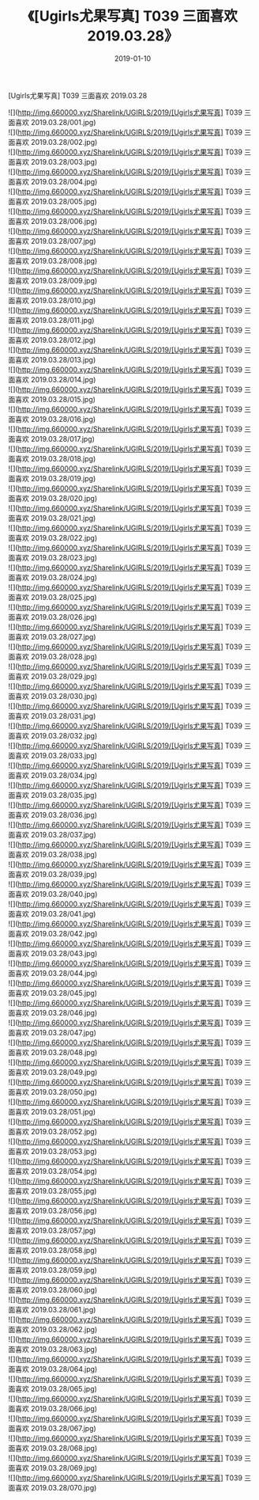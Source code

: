 ﻿---
layout: post
title:  《[Ugirls尤果写真] T039 三面喜欢 2019.03.28》
date:   2019-01-10
img: http://img.660000.xyz/Sharelink/UGIRLS/2019/[Ugirls尤果写真] T039 三面喜欢 2019.03.28/000.jpg
categories: [美女, 清纯, 唯美]
---

[Ugirls尤果写真] T039 三面喜欢 2019.03.28

 ![](http://img.660000.xyz/Sharelink/UGIRLS/2019/[Ugirls尤果写真] T039 三面喜欢 2019.03.28/001.jpg) <br>![](http://img.660000.xyz/Sharelink/UGIRLS/2019/[Ugirls尤果写真] T039 三面喜欢 2019.03.28/002.jpg) <br>![](http://img.660000.xyz/Sharelink/UGIRLS/2019/[Ugirls尤果写真] T039 三面喜欢 2019.03.28/003.jpg) <br>![](http://img.660000.xyz/Sharelink/UGIRLS/2019/[Ugirls尤果写真] T039 三面喜欢 2019.03.28/004.jpg) <br>![](http://img.660000.xyz/Sharelink/UGIRLS/2019/[Ugirls尤果写真] T039 三面喜欢 2019.03.28/005.jpg) <br>![](http://img.660000.xyz/Sharelink/UGIRLS/2019/[Ugirls尤果写真] T039 三面喜欢 2019.03.28/006.jpg) <br>![](http://img.660000.xyz/Sharelink/UGIRLS/2019/[Ugirls尤果写真] T039 三面喜欢 2019.03.28/007.jpg) <br>![](http://img.660000.xyz/Sharelink/UGIRLS/2019/[Ugirls尤果写真] T039 三面喜欢 2019.03.28/008.jpg) <br>![](http://img.660000.xyz/Sharelink/UGIRLS/2019/[Ugirls尤果写真] T039 三面喜欢 2019.03.28/009.jpg) <br>![](http://img.660000.xyz/Sharelink/UGIRLS/2019/[Ugirls尤果写真] T039 三面喜欢 2019.03.28/010.jpg) <br>![](http://img.660000.xyz/Sharelink/UGIRLS/2019/[Ugirls尤果写真] T039 三面喜欢 2019.03.28/011.jpg) <br>![](http://img.660000.xyz/Sharelink/UGIRLS/2019/[Ugirls尤果写真] T039 三面喜欢 2019.03.28/012.jpg) <br>![](http://img.660000.xyz/Sharelink/UGIRLS/2019/[Ugirls尤果写真] T039 三面喜欢 2019.03.28/013.jpg) <br>![](http://img.660000.xyz/Sharelink/UGIRLS/2019/[Ugirls尤果写真] T039 三面喜欢 2019.03.28/014.jpg) <br>![](http://img.660000.xyz/Sharelink/UGIRLS/2019/[Ugirls尤果写真] T039 三面喜欢 2019.03.28/015.jpg) <br>![](http://img.660000.xyz/Sharelink/UGIRLS/2019/[Ugirls尤果写真] T039 三面喜欢 2019.03.28/016.jpg) <br>![](http://img.660000.xyz/Sharelink/UGIRLS/2019/[Ugirls尤果写真] T039 三面喜欢 2019.03.28/017.jpg) <br>![](http://img.660000.xyz/Sharelink/UGIRLS/2019/[Ugirls尤果写真] T039 三面喜欢 2019.03.28/018.jpg) <br>![](http://img.660000.xyz/Sharelink/UGIRLS/2019/[Ugirls尤果写真] T039 三面喜欢 2019.03.28/019.jpg) <br>![](http://img.660000.xyz/Sharelink/UGIRLS/2019/[Ugirls尤果写真] T039 三面喜欢 2019.03.28/020.jpg) <br>![](http://img.660000.xyz/Sharelink/UGIRLS/2019/[Ugirls尤果写真] T039 三面喜欢 2019.03.28/021.jpg) <br>![](http://img.660000.xyz/Sharelink/UGIRLS/2019/[Ugirls尤果写真] T039 三面喜欢 2019.03.28/022.jpg) <br>![](http://img.660000.xyz/Sharelink/UGIRLS/2019/[Ugirls尤果写真] T039 三面喜欢 2019.03.28/023.jpg) <br>![](http://img.660000.xyz/Sharelink/UGIRLS/2019/[Ugirls尤果写真] T039 三面喜欢 2019.03.28/024.jpg) <br>![](http://img.660000.xyz/Sharelink/UGIRLS/2019/[Ugirls尤果写真] T039 三面喜欢 2019.03.28/025.jpg) <br>![](http://img.660000.xyz/Sharelink/UGIRLS/2019/[Ugirls尤果写真] T039 三面喜欢 2019.03.28/026.jpg) <br>![](http://img.660000.xyz/Sharelink/UGIRLS/2019/[Ugirls尤果写真] T039 三面喜欢 2019.03.28/027.jpg) <br>![](http://img.660000.xyz/Sharelink/UGIRLS/2019/[Ugirls尤果写真] T039 三面喜欢 2019.03.28/028.jpg) <br>![](http://img.660000.xyz/Sharelink/UGIRLS/2019/[Ugirls尤果写真] T039 三面喜欢 2019.03.28/029.jpg) <br>![](http://img.660000.xyz/Sharelink/UGIRLS/2019/[Ugirls尤果写真] T039 三面喜欢 2019.03.28/030.jpg) <br>![](http://img.660000.xyz/Sharelink/UGIRLS/2019/[Ugirls尤果写真] T039 三面喜欢 2019.03.28/031.jpg) <br>![](http://img.660000.xyz/Sharelink/UGIRLS/2019/[Ugirls尤果写真] T039 三面喜欢 2019.03.28/032.jpg) <br>![](http://img.660000.xyz/Sharelink/UGIRLS/2019/[Ugirls尤果写真] T039 三面喜欢 2019.03.28/033.jpg) <br>![](http://img.660000.xyz/Sharelink/UGIRLS/2019/[Ugirls尤果写真] T039 三面喜欢 2019.03.28/034.jpg) <br>![](http://img.660000.xyz/Sharelink/UGIRLS/2019/[Ugirls尤果写真] T039 三面喜欢 2019.03.28/035.jpg) <br>![](http://img.660000.xyz/Sharelink/UGIRLS/2019/[Ugirls尤果写真] T039 三面喜欢 2019.03.28/036.jpg) <br>![](http://img.660000.xyz/Sharelink/UGIRLS/2019/[Ugirls尤果写真] T039 三面喜欢 2019.03.28/037.jpg) <br>![](http://img.660000.xyz/Sharelink/UGIRLS/2019/[Ugirls尤果写真] T039 三面喜欢 2019.03.28/038.jpg) <br>![](http://img.660000.xyz/Sharelink/UGIRLS/2019/[Ugirls尤果写真] T039 三面喜欢 2019.03.28/039.jpg) <br>![](http://img.660000.xyz/Sharelink/UGIRLS/2019/[Ugirls尤果写真] T039 三面喜欢 2019.03.28/040.jpg) <br>![](http://img.660000.xyz/Sharelink/UGIRLS/2019/[Ugirls尤果写真] T039 三面喜欢 2019.03.28/041.jpg) <br>![](http://img.660000.xyz/Sharelink/UGIRLS/2019/[Ugirls尤果写真] T039 三面喜欢 2019.03.28/042.jpg) <br>![](http://img.660000.xyz/Sharelink/UGIRLS/2019/[Ugirls尤果写真] T039 三面喜欢 2019.03.28/043.jpg) <br>![](http://img.660000.xyz/Sharelink/UGIRLS/2019/[Ugirls尤果写真] T039 三面喜欢 2019.03.28/044.jpg) <br>![](http://img.660000.xyz/Sharelink/UGIRLS/2019/[Ugirls尤果写真] T039 三面喜欢 2019.03.28/045.jpg) <br>![](http://img.660000.xyz/Sharelink/UGIRLS/2019/[Ugirls尤果写真] T039 三面喜欢 2019.03.28/046.jpg) <br>![](http://img.660000.xyz/Sharelink/UGIRLS/2019/[Ugirls尤果写真] T039 三面喜欢 2019.03.28/047.jpg) <br>![](http://img.660000.xyz/Sharelink/UGIRLS/2019/[Ugirls尤果写真] T039 三面喜欢 2019.03.28/048.jpg) <br>![](http://img.660000.xyz/Sharelink/UGIRLS/2019/[Ugirls尤果写真] T039 三面喜欢 2019.03.28/049.jpg) <br>![](http://img.660000.xyz/Sharelink/UGIRLS/2019/[Ugirls尤果写真] T039 三面喜欢 2019.03.28/050.jpg) <br>![](http://img.660000.xyz/Sharelink/UGIRLS/2019/[Ugirls尤果写真] T039 三面喜欢 2019.03.28/051.jpg) <br>![](http://img.660000.xyz/Sharelink/UGIRLS/2019/[Ugirls尤果写真] T039 三面喜欢 2019.03.28/052.jpg) <br>![](http://img.660000.xyz/Sharelink/UGIRLS/2019/[Ugirls尤果写真] T039 三面喜欢 2019.03.28/053.jpg) <br>![](http://img.660000.xyz/Sharelink/UGIRLS/2019/[Ugirls尤果写真] T039 三面喜欢 2019.03.28/054.jpg) <br>![](http://img.660000.xyz/Sharelink/UGIRLS/2019/[Ugirls尤果写真] T039 三面喜欢 2019.03.28/055.jpg) <br>![](http://img.660000.xyz/Sharelink/UGIRLS/2019/[Ugirls尤果写真] T039 三面喜欢 2019.03.28/056.jpg) <br>![](http://img.660000.xyz/Sharelink/UGIRLS/2019/[Ugirls尤果写真] T039 三面喜欢 2019.03.28/057.jpg) <br>![](http://img.660000.xyz/Sharelink/UGIRLS/2019/[Ugirls尤果写真] T039 三面喜欢 2019.03.28/058.jpg) <br>![](http://img.660000.xyz/Sharelink/UGIRLS/2019/[Ugirls尤果写真] T039 三面喜欢 2019.03.28/059.jpg) <br>![](http://img.660000.xyz/Sharelink/UGIRLS/2019/[Ugirls尤果写真] T039 三面喜欢 2019.03.28/060.jpg) <br>![](http://img.660000.xyz/Sharelink/UGIRLS/2019/[Ugirls尤果写真] T039 三面喜欢 2019.03.28/061.jpg) <br>![](http://img.660000.xyz/Sharelink/UGIRLS/2019/[Ugirls尤果写真] T039 三面喜欢 2019.03.28/062.jpg) <br>![](http://img.660000.xyz/Sharelink/UGIRLS/2019/[Ugirls尤果写真] T039 三面喜欢 2019.03.28/063.jpg) <br>![](http://img.660000.xyz/Sharelink/UGIRLS/2019/[Ugirls尤果写真] T039 三面喜欢 2019.03.28/064.jpg) <br>![](http://img.660000.xyz/Sharelink/UGIRLS/2019/[Ugirls尤果写真] T039 三面喜欢 2019.03.28/065.jpg) <br>![](http://img.660000.xyz/Sharelink/UGIRLS/2019/[Ugirls尤果写真] T039 三面喜欢 2019.03.28/066.jpg) <br>![](http://img.660000.xyz/Sharelink/UGIRLS/2019/[Ugirls尤果写真] T039 三面喜欢 2019.03.28/067.jpg) <br>![](http://img.660000.xyz/Sharelink/UGIRLS/2019/[Ugirls尤果写真] T039 三面喜欢 2019.03.28/068.jpg) <br>![](http://img.660000.xyz/Sharelink/UGIRLS/2019/[Ugirls尤果写真] T039 三面喜欢 2019.03.28/069.jpg) <br>![](http://img.660000.xyz/Sharelink/UGIRLS/2019/[Ugirls尤果写真] T039 三面喜欢 2019.03.28/070.jpg) <br>